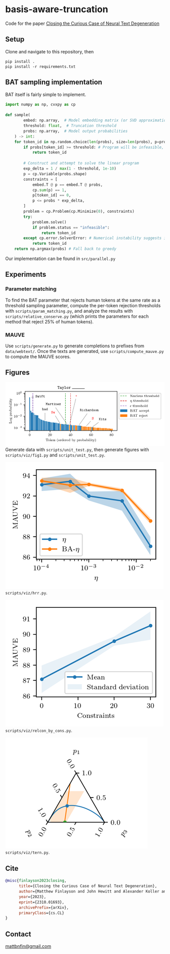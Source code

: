 # basis-aware-truncation
Code for the paper [Closing the Curious Case of Neural Text Degeneration](https://arxiv.org/abs/2310.01693)

## Setup
Clone and navigate to this repository, then
```
pip install .
pip install -r requirements.txt
```

## BAT sampling implementation

BAT itself is fairly simple to implement.
```python
import numpy as np, cvxpy as cp

def sample(
        embed: np.array,  # Model embedding matrix (or SVD approximation)
        threshold: float,  # Truncation threshold
        probs: np.array,  # Model output probabilities
    ) -> int:
    for token_id in np.random.choice(len(probs), size=len(probs), p=probs, replace=False)
        if probs[token_id] >= threshold: # Program will be infeasible, no need to run it
            return token_id

        # Construct and attempt to solve the linear program
        exp_delta = 1 / max(1 - threshold, 1e-10)
        p = cp.Variable(probs.shape)
        constraints = [
            embed.T @ p == embed.T @ probs,
            cp.sum(p) == 1,
            p[token_id] == 0,
            p <= probs * exp_delta,
        ]
        problem = cp.Problem(cp.Minimize(0), constraints)
        try:
            problem.solve()
            if problem.status == "infeasible":
                return token_id
        except cp.error.SolverError: # Numerical instability suggests infeasible
            return token_id 
    return np.argmax(probs) # Fall back to greedy
```
Our implementation can be found in `src/parallel.py`

## Experiments

### Parameter matching

To find the BAT parameter that rejects human tokens at the same rate as a threshold sampling parameter,
compute the per-token rejection thresholds with `scripts/param_matching.py`,
and analyze the results with `scripts/relative_conserve.py` (which prints the parameters for each method that reject 25% of human tokens).

### MAUVE
Use `scripts/generate.py` to generate completions to prefixes from `data/webtext/`.
Once the texts are generated, use `scripts/compute_mauve.py` to compute the MAUVE scores.

## Figures

![`scripts/viz/fig1.py`](fig/fig1.png)
Generate data with `scripts/unit_test.py`, then generate figures with `scripts/viz/fig1.py` and `scripts/unit_test.py`.

![`scripts/viz/hrr.py`](fig/hrr.png)
`scripts/viz/hrr.py`.

![`scripts/viz/relcon_by_cons.py`](fig/constraints.png)
`scripts/viz/relcon_by_cons.py`.

![`scripts/viz/tern.py`](fig/tern.png)
`scripts/viz/tern.py`.


## Cite

```bibtex
@misc{finlayson2023closing,
      title={Closing the Curious Case of Neural Text Degeneration}, 
      author={Matthew Finlayson and John Hewitt and Alexander Koller and Swabha Swayamdipta and Ashish Sabharwal},
      year={2023},
      eprint={2310.01693},
      archivePrefix={arXiv},
      primaryClass={cs.CL}
}
```

## Contact

mattbnfin@gmail.com
